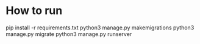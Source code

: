 # How to run
pip install -r requirements.txt
python3 manage.py makemigrations
python3 manage.py migrate
python3 manage.py runserver
